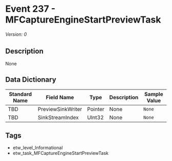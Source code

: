 # Event 237 - MFCaptureEngineStartPreviewTask
###### Version: 0

## Description
None

## Data Dictionary
|Standard Name|Field Name|Type|Description|Sample Value|
|---|---|---|---|---|
|TBD|PreviewSinkWriter|Pointer|None|`None`|
|TBD|SinkStreamIndex|UInt32|None|`None`|

## Tags
* etw_level_Informational
* etw_task_MFCaptureEngineStartPreviewTask